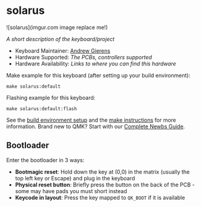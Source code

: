 # solarus

![solarus](imgur.com image replace me!)

*A short description of the keyboard/project*

* Keyboard Maintainer: [Andrew Gierens](https://github.com/agierens)
* Hardware Supported: *The PCBs, controllers supported*
* Hardware Availability: *Links to where you can find this hardware*

Make example for this keyboard (after setting up your build environment):

    make solarus:default

Flashing example for this keyboard:

    make solarus:default:flash

See the [build environment setup](https://docs.qmk.fm/#/getting_started_build_tools) and the [make instructions](https://docs.qmk.fm/#/getting_started_make_guide) for more information. Brand new to QMK? Start with our [Complete Newbs Guide](https://docs.qmk.fm/#/newbs).

## Bootloader

Enter the bootloader in 3 ways:

* **Bootmagic reset**: Hold down the key at (0,0) in the matrix (usually the top left key or Escape) and plug in the keyboard
* **Physical reset button**: Briefly press the button on the back of the PCB - some may have pads you must short instead
* **Keycode in layout**: Press the key mapped to `QK_BOOT` if it is available
